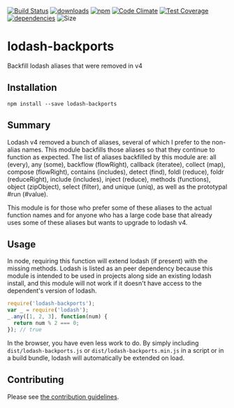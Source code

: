 [![Build Status](https://travis-ci.org/tandrewnichols/lodash-backports.png)](https://travis-ci.org/tandrewnichols/lodash-backports) [![downloads](http://img.shields.io/npm/dm/lodash-backports.svg)](https://npmjs.org/package/lodash-backports) [![npm](http://img.shields.io/npm/v/lodash-backports.svg)](https://npmjs.org/package/lodash-backports) [![Code Climate](https://codeclimate.com/github/tandrewnichols/lodash-backports/badges/gpa.svg)](https://codeclimate.com/github/tandrewnichols/lodash-backports) [![Test Coverage](https://codeclimate.com/github/tandrewnichols/lodash-backports/badges/coverage.svg)](https://codeclimate.com/github/tandrewnichols/lodash-backports) [![dependencies](https://david-dm.org/tandrewnichols/lodash-backports.png)](https://david-dm.org/tandrewnichols/lodash-backports) ![Size](https://img.shields.io/badge/size-368b-brightgreen.svg)

# lodash-backports

Backfill lodash aliases that were removed in v4

## Installation

`npm install --save lodash-backports`

## Summary

Lodash v4 removed a bunch of aliases, several of which I prefer to the non-alias names. This module backfills those aliases so that they continue to function as expected. The list of aliases backfilled by this module are: all (every), any (some), backflow (flowRight), callback (iteratee), collect (map), compose (flowRight), contains (includes), detect (find), foldl (reduce), foldr (reduceRight), include (includes), inject (reduce), methods (functions), object (zipObject), select (filter), and unique (uniq), as well as the prototypal #run (#value).

This module is for those who prefer some of these aliases to the actual function names and for anyone who has a large code base that already uses some of these aliases but wants to upgrade to lodash v4.

## Usage

In node, requiring this function will extend lodash (if present) with the missing methods. Lodash is listed as an peer dependency because this module is intended to be used in projects along side an existing lodash install, and this module will not work if it doesn't have access to the dependent's version of lodash.

```js
require('lodash-backports');
var _ = require('lodash');
_.any([1, 2, 3], function(num) {
  return num % 2 === 0;
}); // true
```

In the browser, you have even less work to do. By simply including `dist/lodash-backports.js` or `dist/lodash-backports.min.js` in a script or in a build bundle, lodash will automatically be extended on load.

## Contributing

Please see [the contribution guidelines](CONTRIBUTING.md).
